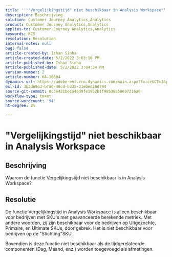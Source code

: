 ```yaml
---
title: '''"Vergelijkingstijd" niet beschikbaar in Analysis Workspace"'
description: Beschrijving
solution: Customer Journey Analytics,Analytics
product: Customer Journey Analytics,Analytics
applies-to: Customer Journey Analytics,Analytics
keywords: KCS
resolution: Resolution
internal-notes: null
bug: false
article-created-by: Ishan Sinha
article-created-date: 5/2/2022 3:03:10 PM
article-published-by: Ishan Sinha
article-published-date: 5/2/2022 3:04:34 PM
version-number: 2
article-number: KA-16604
dynamics-url: https://adobe-ent.crm.dynamics.com/main.aspx?forceUCI=1&pagetype=entityrecord&etn=knowledgearticle&id=f36f6bf9-28ca-ec11-a7b5-6045bd00dca1
exl-id: 3b3d6963-b7a6-48cd-b335-31ebed26d794
source-git-commit: 0c3e421beca46d9fe1952b1f98538a50697216a0
workflow-type: tm+mt
source-wordcount: '94'
ht-degree: 2%

---
```


# &quot;Vergelijkingstijd&quot; niet beschikbaar in Analysis Workspace

## Beschrijving


Waarom de functie Vergelijkingstijd niet beschikbaar is in Analysis Workspace?


## Resolutie


De functie Vergelijkingstijd in Analysis Workspace is alleen beschikbaar voor bedrijven met SKU&#39;s met geavanceerde berekende metriek. Met andere woorden, zij zijn beschikbaar voor de bedrijven op Uitgezochte, Primaire, en Ultimate SKUs, door gebrek. Het is niet beschikbaar voor bedrijven op de &quot;Stichting&quot;SKU.

Bovendien is deze functie niet beschikbaar als de tijdgerelateerde componenten (Dag, Maand, enz.) worden toegevoegd als afmetingen.
